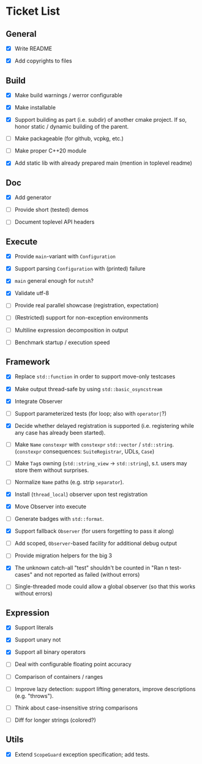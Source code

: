 [//]: <> (Copyright m8mble 2020.)
[//]: <> (SPDX-License-Identifier: BSL-1.0.)


# Ticket List


## General

 - [x] Write README
 - [x] Add copyrights to files


## Build

 - [x] Make build warnings / werror configurable
 - [x] Make installable
 - [x] Support building as part (i.e. subdir) of another cmake project.
       If so, honor static / dynamic building of the parent.
 - [ ] Make packageable (for github, vcpkg, etc.)
 - [ ] Make proper C++20 module
 - [x] Add static lib with already prepared main (mention in toplevel readme)


## Doc

 - [x] Add generator
 - [ ] Provide short (tested) demos
 - [ ] Document toplevel API headers


## Execute

 - [x] Provide `main`-variant with `Configuration`
 - [x] Support parsing `Configuration` with (printed) failure
 - [x] `main` general enough for `nutsh`?
 - [x] Validate utf-8
 - [ ] Provide real parallel showcase (registration, expectation)
 - [ ] (Restricted) support for non-exception environments
 - [ ] Multiline expression decomposition in output
 - [ ] Benchmark startup / execution speed


## Framework

 - [x] Replace `std::function` in order to support move-only testcases
 - [x] Make output thread-safe by using `std::basic_osyncstream`
 - [x] Integrate Observer
 - [ ] Support parameterized tests (for loop; also with `operator|`?)
 - [x] Decide whether delayed registration is supported
       (i.e. registering while any case has already been started).
 - [ ] Make `Name` `constexpr` with `constexpr` `std::vector` / `std::string`.
       (`constexpr` consequences: `SuiteRegistrar`, UDLs, `Case`)
 - [ ] Make `Tag`s owning (`std::string_view` -> `std::string`),
       s.t. users may store them without surprises.
 - [ ] Normalize `Name` paths (e.g. strip `separator`).
 - [x] Install (`thread_local`) observer upon test registration
 - [x] Move Observer into execute
 - [ ] Generate badges with `std::format`.
 - [x] Support fallback `Observer` (for users forgetting to pass it along)
 - [ ] Add scoped, `Observer`-based facility for additional debug output
 - [ ] Provide migration helpers for the big 3
 - [x] The unknown catch-all "test" shouldn't be counted in "Ran n test-cases" and not reported as failed (without errors)
 - [ ] Single-threaded mode could allow a global observer (so that this works without errors)


## Expression

 - [x] Support literals
 - [x] Support unary not
 - [x] Support all binary operators
 - [ ] Deal with configurable floating point accuracy
 - [ ] Comparison of containers / ranges
 - [ ] Improve lazy detection: support lifting generators, improve descriptions (e.g. "throws").
 - [ ] Think about case-insensitive string comparisons
 - [ ] Diff for longer strings (colored?)


## Utils

 - [x] Extend `ScopeGuard` exception specification; add tests.
